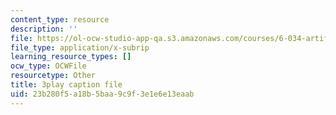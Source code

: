 ```yaml
---
content_type: resource
description: ''
file: https://ol-ocw-studio-app-qa.s3.amazonaws.com/courses/6-034-artificial-intelligence-fall-2010/23b280f5a18b5baa9c9f3e1e6e13eaab_hM2EAvMkhtk.vtt
file_type: application/x-subrip
learning_resource_types: []
ocw_type: OCWFile
resourcetype: Other
title: 3play caption file
uid: 23b280f5-a18b-5baa-9c9f-3e1e6e13eaab
---
```

